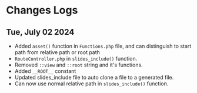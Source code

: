# Changes Logs

## Tue, July 02 2024
- Added `asset()` function in `Functions.php` file, and can distinguish to start path from relative path or root path
- `RouteController.php` in `slides_include()` function.
- Removed `::view` and `::root` string and it's functions.
- Added `__ROOT__` constant
- Updated slides_include file to auto clone a file to a generated file.
- Can now use normal relative path in `slides_include()` function.